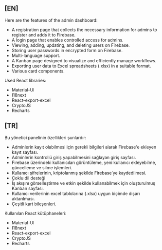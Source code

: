 
 ## [EN] 
 Here are the features of the admin dashboard:
- A registration page that collects the necessary information for admins to register and adds it to Firebase.
- A login page that enables controlled access for admins.
- Viewing, adding, updating, and deleting users on Firebase.
- Storing user passwords in encrypted form on Firebase.
- Multi-language support.
- A Kanban page designed to visualize and efficiently manage workflows.
- Exporting user data to Excel spreadsheets (.xlsx) in a suitable format.
- Various card components.


Used React libraries:
  - Material-UI
  - I18next
  - React-export-excel
  - CryptoJS 
  - Recharts


## [TR] 
Bu yönetici panelinin özellikleri şunlardır: 
- Adminlerin kayıt olabilmesi için gerekli bilgileri alarak Firebase'e ekleyen kayıt 
sayfası.
- Adminlerin kontrollü giriş yapabilmesini sağlayan giriş sayfası.
- Firebase üzerindeki kullanıcıları görüntüleme, yeni kullanıcı ekleyebilme, 
güncelleme ve silme işlemleri.
- Kullanıcı şifrelerinin, kriptolanmış şekilde Firebase’ye kaydedilmesi.
- Çoklu dil desteği
- İş akışını görselleştirme ve etkin şekilde kullanabilmek için oluşturulmuş Kanban 
sayfası.
- Kullanıcı verilerinin excel tablolarına (.xlsx) uygun biçimde dışarı aktarılması.
- Çeşitli kart bileşenleri.

Kullanılan React kütüphaneleri: 
- Material-UI 
- I18next 
- React-export-excel
- CryptoJS
- Recharts
